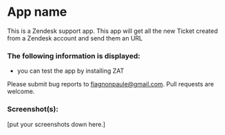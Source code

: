 # App name

This is a Zendesk support app. This app will get all the new Ticket created from a Zendesk account and send them an URL

### The following information is displayed:

* you can test the app by installing ZAT  

Please submit bug reports to [fiagnonpaule@gmail.com](). Pull requests are welcome.

### Screenshot(s):
[put your screenshots down here.]
